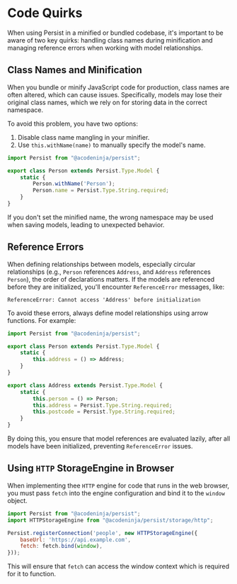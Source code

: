 # Code Quirks

When using Persist in a minified or bundled codebase, it's important to be aware of two key quirks: handling class names during minification and managing reference errors when working with model relationships.

## Class Names and Minification

When you bundle or minify JavaScript code for production, class names are often altered, which can cause issues. Specifically, models may lose their original class names, which we rely on for storing data in the correct namespace.

To avoid this problem, you have two options:

1. Disable class name mangling in your minifier.
2. Use `this.withName(name)` to manually specify the model's name.

```javascript
import Persist from "@acodeninja/persist";

export class Person extends Persist.Type.Model {
    static {
        Person.withName('Person');
        Person.name = Persist.Type.String.required;
    }
}
```

If you don't set the minified name, the wrong namespace may be used when saving models, leading to unexpected behavior.

## Reference Errors

When defining relationships between models, especially circular relationships (e.g., `Person` references `Address`, and `Address` references `Person`), the order of declarations matters. If the models are referenced before they are initialized, you'll encounter `ReferenceError` messages, like:

```console
ReferenceError: Cannot access 'Address' before initialization
```

To avoid these errors, always define model relationships using arrow functions. For example:

```javascript
import Persist from "@acodeninja/persist";

export class Person extends Persist.Type.Model {
    static {
        this.address = () => Address;
    }
}

export class Address extends Persist.Type.Model {
    static {
        this.person = () => Person;
        this.address = Persist.Type.String.required;
        this.postcode = Persist.Type.String.required;
    }
}
```

By doing this, you ensure that model references are evaluated lazily, after all models have been initialized, preventing `ReferenceError` issues.

## Using `HTTP` StorageEngine in Browser

When implementing thee `HTTP` engine for code that runs in the web browser, you must pass `fetch` into the engine configuration and bind it to the `window` object.

```javascript
import Persist from "@acodeninja/persist";
import HTTPStorageEngine from "@acodeninja/persist/storage/http";

Persist.registerConnection('people', new HTTPStorageEngine({
    baseUrl: 'https://api.example.com',
    fetch: fetch.bind(window),
}));
```

This will ensure that `fetch` can access the window context which is required for it to function.
